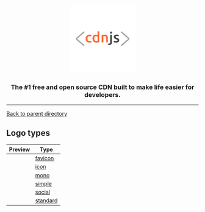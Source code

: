 <h1 align="center">
    <a href="https://cdnjs.com"><img src="https://raw.githubusercontent.com/cdnjs/brand/master/logo/standard/dark-512.png" width="175px" alt="< cdnjs >"></a>
</h1>
 
<h3 align="center">The #1 free and open source CDN built to make life easier for developers.</h3>

---

[Back to parent directory](..)

## Logo types

| Preview | Type |
|---------|------|
| <img src='https://github.com/cdnjs/brand/blob/master/logo/favicon/favicon-2048.png?raw=true' width='64' alt=''/> | [favicon](https://github.com/cdnjs/brand/blob/master/logo/favicon) |
| <img src='https://github.com/cdnjs/brand/blob/master/logo/icon/light-2048.png?raw=true' width='64' alt=''/> | [icon](https://github.com/cdnjs/brand/blob/master/logo/icon) |
| <img src='https://github.com/cdnjs/brand/blob/master/logo/mono/light-2048.png?raw=true' width='64' alt=''/> | [mono](https://github.com/cdnjs/brand/blob/master/logo/mono) |
| <img src='https://github.com/cdnjs/brand/blob/master/logo/simple/light-2048.png?raw=true' width='64' alt=''/> | [simple](https://github.com/cdnjs/brand/blob/master/logo/simple) |
| <img src='https://github.com/cdnjs/brand/blob/master/logo/social/light-2048.png?raw=true' width='64' alt=''/> | [social](https://github.com/cdnjs/brand/blob/master/logo/social) |
| <img src='https://github.com/cdnjs/brand/blob/master/logo/standard/light-2048.png?raw=true' width='64' alt=''/> | [standard](https://github.com/cdnjs/brand/blob/master/logo/standard) |